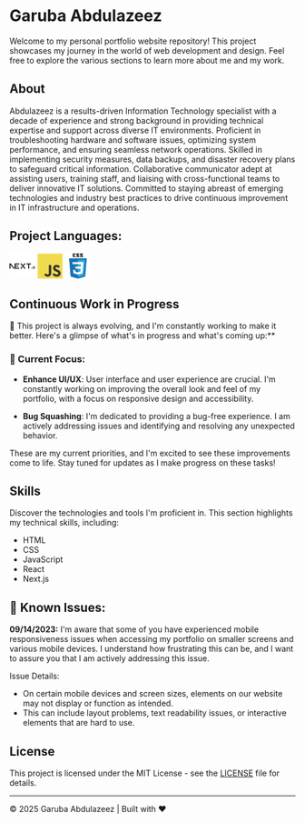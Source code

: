 # Garuba Abdulazeez

Welcome to my personal portfolio website repository! This project showcases my journey in the world of web development and design. Feel free to explore the various sections to learn more about me and my work.

## About

 Abdulazeez is a results-driven Information Technology specialist with a decade of experience and strong background in providing technical expertise and support across diverse IT environments. Proficient in troubleshooting hardware and software issues, optimizing system performance, and ensuring seamless network operations. Skilled in implementing security measures, data backups, and disaster recovery plans to safeguard critical information. Collaborative communicator adept at assisting users, training staff, and liaising with cross-functional teams to deliver innovative IT solutions. Committed to staying abreast of emerging technologies and industry best practices to drive continuous improvement in IT infrastructure and operations.

## Project Languages:
<p align="left">
<img src="https://raw.githubusercontent.com/devicons/devicon/master/icons/nextjs/nextjs-original-wordmark.svg" alt="javascript" width="45" height="45" />
<img src="https://raw.githubusercontent.com/devicons/devicon/master/icons/javascript/javascript-original.svg" alt="javascript" width="45" height="45" />
<img src="https://raw.githubusercontent.com/devicons/devicon/master/icons/css3/css3-original-wordmark.svg" alt="css3" width="45" height="45" />
</p>

## Continuous Work in Progress

🚧 This project is always evolving, and I'm constantly working to make it better. Here's a glimpse of what's in progress and what's coming up:**

### 🔨 Current Focus:


- **Enhance UI/UX**: User interface and user experience are crucial. I'm constantly working on improving the overall look and feel of my portfolio, with a focus on responsive design and accessibility.

- **Bug Squashing**: I'm dedicated to providing a bug-free experience. I am actively addressing issues and identifying and resolving any unexpected behavior.


These are my current priorities, and I'm excited to see these improvements come to life. Stay tuned for updates as I make progress on these tasks!


## Skills

Discover the technologies and tools I'm proficient in. This section highlights my technical skills, including:

- HTML
- CSS
- JavaScript
- React
- Next.js

## 🐛 Known Issues:

**09/14/2023:** I'm aware that some of you have experienced mobile responsiveness issues when accessing my portfolio on smaller screens and various mobile devices. I understand how frustrating this can be, and I want to assure you that I am actively addressing this issue.

Issue Details:

- On certain mobile devices and screen sizes, elements on our website may not display or function as intended.
- This can include layout problems, text readability issues, or interactive elements that are hard to use.


## License

This project is licensed under the MIT License - see the [LICENSE](LICENSE) file for details.

---

© 2025 Garuba Abdulazeez | Built with ❤️

